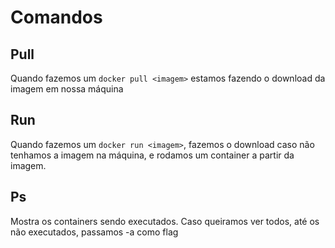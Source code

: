 # Comandos

## Pull

Quando fazemos um `docker pull <imagem>` estamos fazendo o download da imagem em nossa máquina

## Run

Quando fazemos um `docker run <imagem>`, fazemos o download caso não tenhamos a imagem na máquina,
e rodamos um container a partir da imagem.

## Ps

Mostra os containers sendo executados. Caso queiramos ver todos, até os não executados, passamos -a como flag
